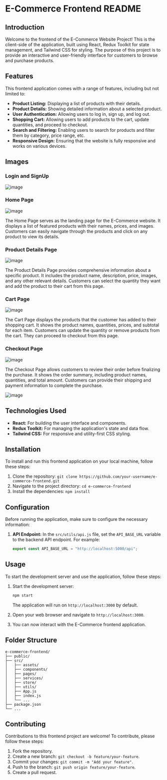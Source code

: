 # E-Commerce Frontend README

## Introduction

Welcome to the frontend of the E-Commerce Website Project! This is the client-side of the application, built using React, Redux Toolkit for state management, and Tailwind CSS for styling. The purpose of this project is to provide an interactive and user-friendly interface for customers to browse and purchase products.

## Features

This frontend application comes with a range of features, including but not limited to:

- **Product Listing:** Displaying a list of products with their details.
- **Product Details:** Showing detailed information about a selected product.
- **User Authentication:** Allowing users to log in, sign up, and log out.
- **Shopping Cart:** Allowing users to add products to the cart, update quantities, and proceed to checkout.
- **Search and Filtering:** Enabling users to search for products and filter them by category, price range, etc.
- **Responsive Design:** Ensuring that the website is fully responsive and works on various devices.

## Images

### Login and SignUp

![image](https://github.com/shrey9393/EcomWeb/assets/80638949/776db0a4-1b3b-4736-be07-c592a9bcca1f)

### Home Page

![image](https://github.com/shrey9393/EcomWeb/assets/80638949/b250056c-2217-491d-9038-aa3364620f37)

The Home Page serves as the landing page for the E-Commerce website. It displays a list of featured products with their names, prices, and images. Customers can easily navigate through the products and click on any product to view its details.

### Product Details Page

![image](https://github.com/shrey9393/EcomWeb/assets/80638949/63f119de-9f5e-4f33-abe4-e9fb8726cd53)

The Product Details Page provides comprehensive information about a specific product. It includes the product name, description, price, images, and any other relevant details. Customers can select the quantity they want and add the product to their cart from this page.

### Cart Page

![image](https://github.com/shrey9393/EcomWeb/assets/80638949/843435ad-59c6-4f6e-8bf3-d31692f0a1d8)

The Cart Page displays the products that the customer has added to their shopping cart. It shows the product names, quantities, prices, and subtotal for each item. Customers can update the quantity or remove products from the cart. They can proceed to checkout from this page.

### Checkout Page

![image](https://github.com/shrey9393/EcomWeb/assets/80638949/e5fa211e-252d-405c-96dc-4dd59e01e48d)

The Checkout Page allows customers to review their order before finalizing the purchase. It shows the order summary, including product names, quantities, and total amount. Customers can provide their shipping and payment information to complete the purchase.

![image](https://github.com/shrey9393/EcomWeb/assets/80638949/f0b7c69b-5e4f-4966-a5af-c562a0b33b60)

## Technologies Used

- **React:** For building the user interface and components.
- **Redux Toolkit:** For managing the application's state and data flow.
- **Tailwind CSS:** For responsive and utility-first CSS styling.

## Installation

To install and run this frontend application on your local machine, follow these steps:

1. Clone the repository: `git clone https://github.com/your-username/e-commerce-frontend.git`
2. Navigate to the project directory: `cd e-commerce-frontend`
3. Install the dependencies: `npm install`

## Configuration

Before running the application, make sure to configure the necessary information:

1. **API Endpoint:** In the `src/utils/api.js` file, set the `API_BASE_URL` variable to the backend API endpoint. For example:
   ```javascript
   export const API_BASE_URL = "http://localhost:5000/api";
   ```

## Usage

To start the development server and use the application, follow these steps:

1. Start the development server:

   ```bash
   npm start
   ```

   The application will run on `http://localhost:3000` by default.

2. Open your web browser and navigate to `http://localhost:3000`.

3. You can now interact with the E-Commerce frontend application.

## Folder Structure

```
e-commerce-frontend/
├── public/
├── src/
│   ├── assets/
│   ├── components/
│   ├── pages/
│   ├── services/
│   ├── store/
│   ├── utils/
│   ├── App.js
│   ├── index.js
│   └── ...
├── package.json
└── ...
```

## Contributing

Contributions to this frontend project are welcome! To contribute, please follow these steps:

1. Fork the repository.
2. Create a new branch: `git checkout -b feature/your-feature`.
3. Commit your changes: `git commit -m "Add your feature"`.
4. Push to the branch: `git push origin feature/your-feature`.
5. Create a pull request.

